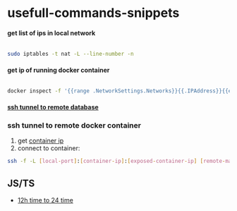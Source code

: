# usefull-commands-snippets


#### get list of ips in local network
```sh

sudo iptables -t nat -L --line-number -n

```

#### get ip of running docker container

```sh

docker inspect -f '{{range .NetworkSettings.Networks}}{{.IPAddress}}{{end}}' <image_name>

```
#### [ssh tunnel to remote database](https://support.cloud.engineyard.com/hc/en-us/articles/205408088-Access-Your-Database-Remotely-Through-an-SSH-Tunnel)

### ssh tunnel to remote docker container

1. get [container ip](https://github.com/max-rollun-dev/usefull-commands-snippets#get-ip-of-running-docker-container)
2. connect to container:
```sh
ssh -f -L [local-port]:[container-ip]:[exposed-container-ip] [remote-machine-user]@[remote-machine-ip] -N
```



## JS/TS

- [12h time to 24 time](https://github.com/max-rollun-dev/usefull-commands-snippets/blob/master/to24htime.js)
